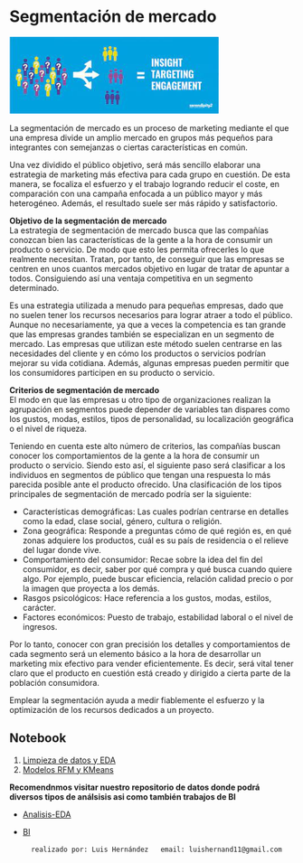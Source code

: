 # Segmentación de mercado  
![logo]  

La segmentación de mercado es un proceso de marketing mediante el que una empresa divide un amplio mercado en grupos más pequeños para integrantes con semejanzas o ciertas características en común.

Una vez dividido el público objetivo, será más sencillo elaborar una estrategia de marketing más efectiva para cada grupo en cuestión. De esta manera, se focaliza el esfuerzo y el trabajo logrando reducir el coste, en comparación con una campaña enfocada a un público mayor y más heterogéneo. Además, el resultado suele ser más rápido y satisfactorio.  

**Objetivo de la segmentación de mercado**  
La estrategia de segmentación de mercado busca que las compañías conozcan bien las características de la gente a la hora de consumir un producto o servicio. De modo que esto les permita ofrecerles lo que realmente necesitan. Tratan, por tanto, de conseguir que las empresas se centren en unos cuantos mercados objetivo en lugar de tratar de apuntar a todos. Consiguiendo así una ventaja competitiva en un segmento determinado.  

Es una estrategia utilizada a menudo para pequeñas empresas, dado que no suelen tener los recursos necesarios para lograr atraer a todo el público. Aunque no necesariamente, ya que a veces la competencia es tan grande que las empresas grandes también se especializan en un segmento de mercado. Las empresas que utilizan este método suelen centrarse en las necesidades del cliente y en cómo los productos o servicios podrían mejorar su vida cotidiana. Además, algunas empresas pueden permitir que los consumidores participen en su producto o servicio.   

**Criterios de segmentación de mercado**  
El modo en que las empresas u otro tipo de organizaciones realizan la agrupación en segmentos puede depender de variables tan dispares como los gustos, modas, estilos, tipos de personalidad, su localización geográfica o el nivel de riqueza.  

Teniendo en cuenta este alto número de criterios, las compañías buscan conocer los comportamientos de la gente a la hora de consumir un producto o servicio. Siendo esto así, el siguiente paso será clasificar a los individuos en segmentos de público que tengan una respuesta lo más parecida posible ante el producto ofrecido. Una clasificación de los tipos principales de segmentación de mercado podría ser la siguiente:  

- Características demográficas: Las cuales podrían centrarse en detalles como la edad, clase social, género, cultura o religión.
- Zona geográfica: Responde a preguntas cómo de qué región es, en qué zonas adquiere los productos, cuál es su país de residencia o el relieve del lugar donde vive.
- Comportamiento del consumidor: Recae sobre la idea del fin del consumidor, es decir, saber por qué compra y qué busca cuando quiere algo. Por ejemplo, puede buscar eficiencia, relación calidad precio o por la imagen que proyecta a los demás.
- Rasgos psicológicos: Hace referencia a los gustos, modas, estilos, carácter.
- Factores económicos: Puesto de trabajo, estabilidad laboral o el nivel de ingresos.  

Por lo tanto, conocer con gran precisión los detalles y comportamientos de cada segmento será un elemento básico a la hora de desarrollar un marketing mix efectivo para vender eficientemente. Es decir, será vital tener claro que el producto en cuestión está creado y dirigido a cierta parte de la población consumidora.   

Emplear la segmentación ayuda a medir fiablemente el esfuerzo y la optimización de los recursos dedicados a un proyecto.  

## Notebook  
1. [Limpieza de datos y EDA](https://nbviewer.jupyter.org/github/luishernand/Mis-proyectos-de-ML-por-tipo-Industrias/blob/main/Retail/segmentacion_de_mercado/Segmentacion%20Mercado.ipynb)
2. [Modelos RFM y KMeans](https://github.com/luishernand/Mis-proyectos-de-ML-por-tipo-Industrias/blob/main/Retail/segmentacion_de_mercado/RFM-Clusters.ipynb)

**Recomendnmos visitar nuestro repositorio de datos donde podrá diversos tipos de análsisis asi como también trabajos de BI** 
- [Analisis-EDA](https://github.com/luishernand/Analisis-EDA-predicciones)
- [BI](https://github.com/luishernand/Inteligencia-de-Negocios)

        realizado por: Luis Hernández   email: luishernand11@gmail.com



[logo]:https://github.com/luishernand/Mis-proyectos-de-ML-por-tipo-Industrias/blob/main/Retail/segmentacion_de_mercado/logo.jpg
